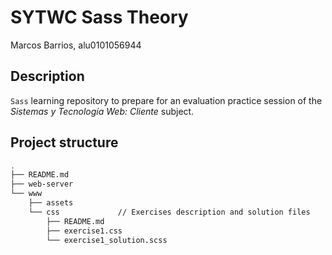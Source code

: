 # SYTWC Sass Theory

Marcos Barrios, alu0101056944

## Description

<code>Sass</code> learning repository to prepare for an evaluation practice session of the *Sistemas y Tecnología Web: Cliente* subject.

## Project structure

```bash
.
├── README.md
├── web-server
└── www
    ├── assets
    └── css             // Exercises description and solution files
        ├── README.md
        ├── exercise1.css
        └── exercise1_solution.scss

```
